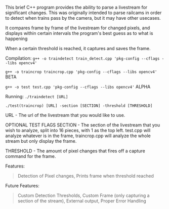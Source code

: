 This brief C++ program provides the ability to parse a livestream for significant changes. This was originally intended to parse railcams in order to detect when trains pass by the camera, but it may have other usecases.

It compares frame by frame of the livestream for changed pixels, and displays within certain intervals the program's best guess as to what is happening

When a certain threshold is reached, it captures and saves the frame. 

Compilation:
``` g++ -o traindetect train_detect.cpp 'pkg-config --cflags --libs opencv4' ```

``` g++ -o traincrop traincrop.cpp 'pkg-config --cflags --libs opencv4' ``` BETA

``` g++ -o test test.cpp 'pkg-config --cflags --libs opencv4' ``` ALPHA


Running:
``` ./traindetect [URL] ```

``` ./test(traincrop) [URL] -section [SECTION] -threshold [THRESHOLD] ```

URL - The url of the livestream that you would like to use.

OPTIONAL TEST FLAGS
SECTION - The section of the livestream that you wish to analyze, split into 16 pieces, with 1 as the top left. test.cpp will analyze whatever is in the frame, traincrop.cpp will analyze the whole stream but only display the frame.

THRESHOLD - The amount of pixel changes that fires off a capture command for the frame.

Features:
> Detection of Pixel changes, 
> Prints frame when threshold reached

Future Features:
> Custom Detection Thresholds,
> Custom Frame (only capturing a section of the stream),
> External output,
> Proper Error Handling



